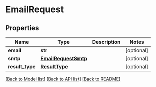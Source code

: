 # EmailRequest

## Properties
Name | Type | Description | Notes
------------ | ------------- | ------------- | -------------
**email** | **str** |  | [optional] 
**smtp** | [**EmailRequestSmtp**](EmailRequestSmtp.md) |  | [optional] 
**result_type** | [**ResultType**](ResultType.md) |  | [optional] 

[[Back to Model list]](../README.md#documentation-for-models) [[Back to API list]](../README.md#documentation-for-api-endpoints) [[Back to README]](../README.md)


